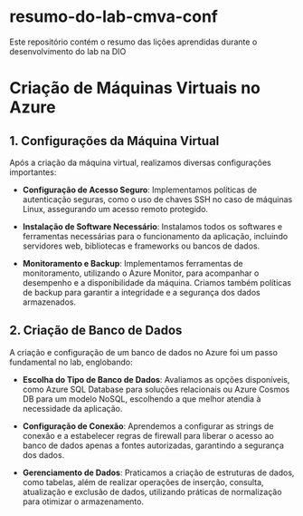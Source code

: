 # resumo-do-lab-cmva-conf
Este repositório contém o resumo das lições aprendidas durante o desenvolvimento do lab na DIO

# Criação de Máquinas Virtuais no Azure

## 1. Configurações da Máquina Virtual

Após a criação da máquina virtual, realizamos diversas configurações importantes:

- **Configuração de Acesso Seguro**: Implementamos políticas de autenticação seguras, como o uso de chaves SSH no caso de máquinas Linux, assegurando um acesso remoto protegido.

- **Instalação de Software Necessário**: Instalamos todos os softwares e ferramentas necessárias para o funcionamento da aplicação, incluindo servidores web, bibliotecas e frameworks ou bancos de dados.

- **Monitoramento e Backup**: Implementamos ferramentas de monitoramento, utilizando o Azure Monitor, para acompanhar o desempenho e a disponibilidade da máquina. Criamos também políticas de backup para garantir a integridade e a segurança dos dados armazenados.

## 2. Criação de Banco de Dados

A criação e configuração de um banco de dados no Azure foi um passo fundamental no lab, englobando:

- **Escolha do Tipo de Banco de Dados**: Avaliamos as opções disponíveis, como Azure SQL Database para soluções relacionais ou Azure Cosmos DB para um modelo NoSQL, escolhendo a que melhor atendia à necessidade da aplicação.

- **Configuração de Conexão**: Aprendemos a configurar as strings de conexão e a estabelecer regras de firewall para liberar o acesso ao banco de dados apenas a fontes autorizadas, garantindo a segurança dos dados.

- **Gerenciamento de Dados**: Praticamos a criação de estruturas de dados, como tabelas, além de realizar operações de inserção, consulta, atualização e exclusão de dados, utilizando práticas de normalização para otimizar o armazenamento.

